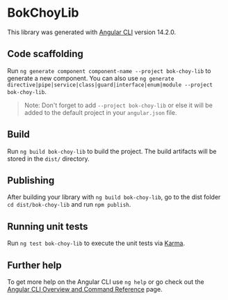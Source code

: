 # BokChoyLib

This library was generated with [Angular CLI](https://github.com/angular/angular-cli) version 14.2.0.

## Code scaffolding

Run `ng generate component component-name --project bok-choy-lib` to generate a new component. You can also use `ng generate directive|pipe|service|class|guard|interface|enum|module --project bok-choy-lib`.
> Note: Don't forget to add `--project bok-choy-lib` or else it will be added to the default project in your `angular.json` file. 

## Build

Run `ng build bok-choy-lib` to build the project. The build artifacts will be stored in the `dist/` directory.

## Publishing

After building your library with `ng build bok-choy-lib`, go to the dist folder `cd dist/bok-choy-lib` and run `npm publish`.

## Running unit tests

Run `ng test bok-choy-lib` to execute the unit tests via [Karma](https://karma-runner.github.io).

## Further help

To get more help on the Angular CLI use `ng help` or go check out the [Angular CLI Overview and Command Reference](https://angular.io/cli) page.
